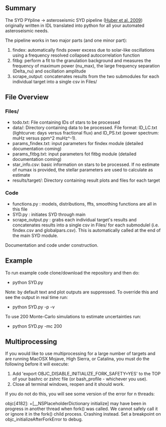 ## Summary

The SYD PYpline -> asteroseismic SYD pipeline ([Huber et al. 2009](https://ui.adsabs.harvard.edu/abs/2009CoAst.160...74H/abstract)) originally written in IDL translated into python for all your automated asteroseismic needs.

The pipeline works in two major parts (and one minor part):

1) findex: automatically finds power excess due to solar-like oscillations using a frequency resolved collapsed autocorrelation function
2) fitbg: perform a fit to the granulation background and measures the frequency of maximum power (nu_max), the large frequency separation (Delta_nu) and oscillation amplitude
3) scrape_output: concatenates results from the two submodules for each individual target into a single csv in Files/

## File Overview

### Files/

- todo.txt: File containing IDs of stars to be processed 
- data/: Directory containing data to be processed. File format: ID_LC.txt (lightcurve: days versus fractional flux) and ID_PS.txt (power spectrum: muHz versus ppm^2 muHz^-1). 
- params_findex.txt: input parameters for findex module (detailed documentation coming)
- params_fitbg.txt: input parameters fot fitbg module (detailed documentation coming)
- star_info.csv: basic information on stars to be processed. If no estimate of numax is provided, the stellar parameters are used to calculate as estimate
- results/target/: Directory containing result plots and files for each target

### Code

- functions.py : models, distributions, ffts, smoothing functions are all in this file
- SYD.py : initiates SYD through main
- scrape_output.py : grabs each individual target's results and concatenates results into a single csv in Files/ for each submodulel (i.e. findex.csv and globalpars.csv). This is automatically called at the end of the main SYD module.

Documentation and code under construction.

## Example

To run example code clone/download the repository and then do:

- python SYD.py 

Note: by default text and plot outputs are suppressed. To override this  and see the output in real time run:

- python SYD.py -p -v

To use 200 Monte-Carlo simulations to estimate uncertainties run:

- python SYD.py -mc 200

## Multiprocessing

If you would like to use multiprocessing for a large number of targets and are running MacOSX Mojave, High Sierra, or Catalina, you must do the following before it will execute:

1) Add 'export OBJC_DISABLE_INITIALIZE_FORK_SAFETY=YES' to the TOP of your bashrc or zshrc file (or bash_profile - whichever you use).
2) Close all terminal windows, reopen and it should work.

If you do not do this, you will see some version of the error for n threads:

objc[4182]: +[__NSPlaceholderDictionary initialize] may have been in progress in another thread when fork() was called. We cannot safely call it or ignore it in the fork() child process. Crashing instead. Set a breakpoint on objc_initializeAfterForkError to debug.
